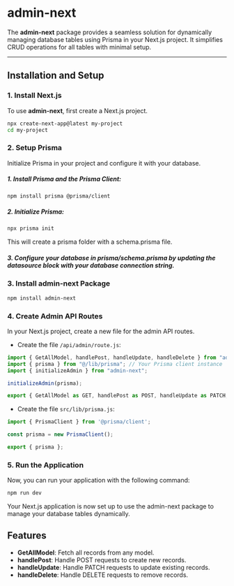 # admin-next

The **admin-next** package provides a seamless solution for dynamically managing database tables using Prisma in your Next.js project. It simplifies CRUD operations for all tables with minimal setup.

---

## Installation and Setup

### 1. Install Next.js

To use **admin-next**, first create a Next.js project.

```bash
npx create-next-app@latest my-project
cd my-project
```

### 2. Setup Prisma

Initialize Prisma in your project and configure it with your database.

##### 1. Install Prisma and the Prisma Client:

```bash 
npm install prisma @prisma/client
```

##### 2. Initialize Prisma:
```bash
npx prisma init
```
This will create a prisma folder with a schema.prisma file.

#####  3. Configure your database in prisma/schema.prisma by updating the datasource block with your database connection string.

### 3. Install admin-next Package
```bash
npm install admin-next
```

### 4. Create Admin API Routes
In your Next.js project, create a new file for the admin API routes.

- Create the file `/api/admin/route.js`:

```javascript
import { GetAllModel, handlePost, handleUpdate, handleDelete } from "admin-next";
import { prisma } from "@/lib/prisma"; // Your Prisma client instance
import { initializeAdmin } from "admin-next";

initializeAdmin(prisma);

export { GetAllModel as GET, handlePost as POST, handleUpdate as PATCH, handleDelete as DELETE };
```
- Create the file `src/lib/prisma.js`:

```javascript
import { PrismaClient } from '@prisma/client';

const prisma = new PrismaClient();

export { prisma };
```

### 5. Run the Application
Now, you can run your application with the following command:
```bash
npm run dev
```
Your Next.js application is now set up to use the admin-next package to manage your database tables dynamically.

## Features

- **GetAllModel**: Fetch all records from any model.
- **handlePost**: Handle POST requests to create new records.
- **handleUpdate**: Handle PATCH requests to update existing records.
- **handleDelete**: Handle DELETE requests to remove records.
